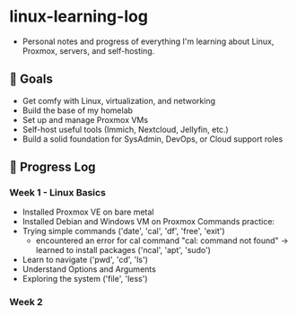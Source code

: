 # linux-learning-log
- Personal notes and progress of everything I'm learning about Linux, Proxmox, servers, and self-hosting.

## 🎯 Goals
- Get comfy with Linux, virtualization, and networking
- Build the base of my homelab
- Set up and manage Proxmox VMs
- Self-host useful tools (Immich, Nextcloud, Jellyfin, etc.)
- Build a solid foundation for SysAdmin, DevOps, or Cloud support roles

## 📗 Progress Log
### Week 1 - Linux Basics
- Installed Proxmox VE on bare metal
- Installed Debian and Windows VM on Proxmox
Commands practice:
- Trying simple commands ('date', 'cal', 'df', 'free', 'exit')
    - encountered an error for cal command "cal: command not found" → learned to install packages ('ncal', 'apt', 'sudo')
- Learn to navigate ('pwd', 'cd', 'ls')
- Understand Options and Arguments
- Exploring the system ('file', 'less')

### Week 2

